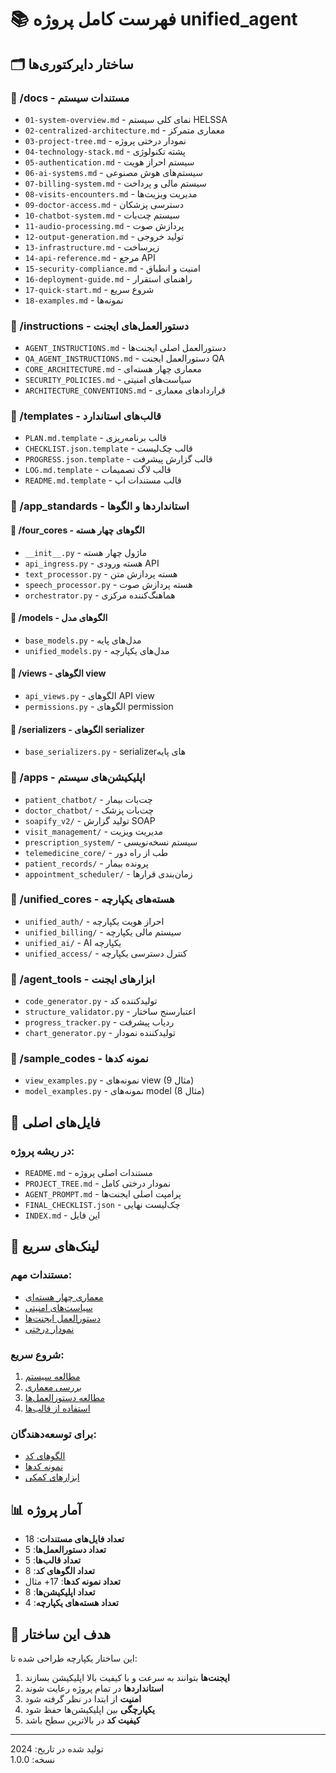 # 📚 فهرست کامل پروژه unified_agent

## 🗂️ ساختار دایرکتوری‌ها

### 📁 /docs - مستندات سیستم
- `01-system-overview.md` - نمای کلی سیستم HELSSA
- `02-centralized-architecture.md` - معماری متمرکز
- `03-project-tree.md` - نمودار درختی پروژه
- `04-technology-stack.md` - پشته تکنولوژی
- `05-authentication.md` - سیستم احراز هویت
- `06-ai-systems.md` - سیستم‌های هوش مصنوعی
- `07-billing-system.md` - سیستم مالی و پرداخت
- `08-visits-encounters.md` - مدیریت ویزیت‌ها
- `09-doctor-access.md` - دسترسی پزشکان
- `10-chatbot-system.md` - سیستم چت‌بات
- `11-audio-processing.md` - پردازش صوت
- `12-output-generation.md` - تولید خروجی
- `13-infrastructure.md` - زیرساخت
- `14-api-reference.md` - مرجع API
- `15-security-compliance.md` - امنیت و انطباق
- `16-deployment-guide.md` - راهنمای استقرار
- `17-quick-start.md` - شروع سریع
- `18-examples.md` - نمونه‌ها

### 📁 /instructions - دستورالعمل‌های ایجنت
- `AGENT_INSTRUCTIONS.md` - دستورالعمل اصلی ایجنت‌ها
- `QA_AGENT_INSTRUCTIONS.md` - دستورالعمل ایجنت QA
- `CORE_ARCHITECTURE.md` - معماری چهار هسته‌ای
- `SECURITY_POLICIES.md` - سیاست‌های امنیتی
- `ARCHITECTURE_CONVENTIONS.md` - قراردادهای معماری

### 📁 /templates - قالب‌های استاندارد
- `PLAN.md.template` - قالب برنامه‌ریزی
- `CHECKLIST.json.template` - قالب چک‌لیست
- `PROGRESS.json.template` - قالب گزارش پیشرفت
- `LOG.md.template` - قالب لاگ تصمیمات
- `README.md.template` - قالب مستندات اپ

### 📁 /app_standards - استانداردها و الگوها

#### 📁 /four_cores - الگوهای چهار هسته
- `__init__.py` - ماژول چهار هسته
- `api_ingress.py` - هسته ورودی API
- `text_processor.py` - هسته پردازش متن
- `speech_processor.py` - هسته پردازش صوت
- `orchestrator.py` - هماهنگ‌کننده مرکزی

#### 📁 /models - الگوهای مدل
- `base_models.py` - مدل‌های پایه
- `unified_models.py` - مدل‌های یکپارچه

#### 📁 /views - الگوهای view
- `api_views.py` - الگوهای API view
- `permissions.py` - الگوهای permission

#### 📁 /serializers - الگوهای serializer
- `base_serializers.py` - serializer‌های پایه

### 📁 /apps - اپلیکیشن‌های سیستم
- `patient_chatbot/` - چت‌بات بیمار
- `doctor_chatbot/` - چت‌بات پزشک
- `soapify_v2/` - تولید گزارش SOAP
- `visit_management/` - مدیریت ویزیت
- `prescription_system/` - سیستم نسخه‌نویسی
- `telemedicine_core/` - طب از راه دور
- `patient_records/` - پرونده بیمار
- `appointment_scheduler/` - زمان‌بندی قرارها

### 📁 /unified_cores - هسته‌های یکپارچه
- `unified_auth/` - احراز هویت یکپارچه
- `unified_billing/` - سیستم مالی یکپارچه
- `unified_ai/` - AI یکپارچه
- `unified_access/` - کنترل دسترسی یکپارچه

### 📁 /agent_tools - ابزارهای ایجنت
- `code_generator.py` - تولیدکننده کد
- `structure_validator.py` - اعتبارسنج ساختار
- `progress_tracker.py` - ردیاب پیشرفت
- `chart_generator.py` - تولیدکننده نمودار

### 📁 /sample_codes - نمونه کدها
- `view_examples.py` - نمونه‌های view (9 مثال)
- `model_examples.py` - نمونه‌های model (8 مثال)

## 📄 فایل‌های اصلی

### در ریشه پروژه:
- `README.md` - مستندات اصلی پروژه
- `PROJECT_TREE.md` - نمودار درختی کامل
- `AGENT_PROMPT.md` - پرامپت اصلی ایجنت‌ها
- `FINAL_CHECKLIST.json` - چک‌لیست نهایی
- `INDEX.md` - این فایل

## 🔗 لینک‌های سریع

### مستندات مهم:
- [معماری چهار هسته‌ای](instructions/CORE_ARCHITECTURE.md)
- [سیاست‌های امنیتی](instructions/SECURITY_POLICIES.md)
- [دستورالعمل ایجنت‌ها](instructions/AGENT_INSTRUCTIONS.md)
- [نمودار درختی](PROJECT_TREE.md)

### شروع سریع:
1. [مطالعه سیستم](docs/01-system-overview.md)
2. [بررسی معماری](docs/02-centralized-architecture.md)
3. [مطالعه دستورالعمل‌ها](instructions/AGENT_INSTRUCTIONS.md)
4. [استفاده از قالب‌ها](templates/)

### برای توسعه‌دهندگان:
- [الگوهای کد](app_standards/)
- [نمونه کدها](sample_codes/)
- [ابزارهای کمکی](agent_tools/)

## 📊 آمار پروژه

- **تعداد فایل‌های مستندات**: 18
- **تعداد دستورالعمل‌ها**: 5
- **تعداد قالب‌ها**: 5
- **تعداد الگوهای کد**: 8
- **تعداد نمونه کدها**: 17+ مثال
- **تعداد اپلیکیشن‌ها**: 8
- **تعداد هسته‌های یکپارچه**: 4

## 🎯 هدف این ساختار

این ساختار یکپارچه طراحی شده تا:
1. **ایجنت‌ها** بتوانند به سرعت و با کیفیت بالا اپلیکیشن بسازند
2. **استانداردها** در تمام پروژه رعایت شوند
3. **امنیت** از ابتدا در نظر گرفته شود
4. **یکپارچگی** بین اپلیکیشن‌ها حفظ شود
5. **کیفیت کد** در بالاترین سطح باشد

---

تولید شده در تاریخ: 2024  
نسخه: 1.0.0